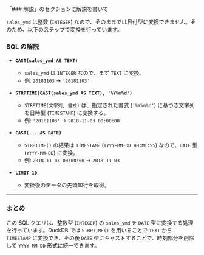 「### 解説」のセクションに解説を書いて


`sales_ymd` は整数 (`INTEGER`) なので、そのままでは日付型に変換できません。そのため、以下のステップで変換を行っています。  

### SQL の解説  

- **`CAST(sales_ymd AS TEXT)`**  
  - `sales_ymd` は `INTEGER` なので、まず `TEXT` に変換。  
  - 例: `20181103` → `'20181103'`  

- **`STRPTIME(CAST(sales_ymd AS TEXT), '%Y%m%d')`**  
  - `STRPTIME(文字列, 書式)` は、指定された書式 (`'%Y%m%d'`) に基づき文字列を日時型 (`TIMESTAMP`) に変換する。  
  - 例: `'20181103'` → `2018-11-03 00:00:00`  

- **`CAST(... AS DATE)`**  
  - `STRPTIME()` の結果は `TIMESTAMP` (`YYYY-MM-DD HH:MI:SS`) なので、`DATE` 型 (`YYYY-MM-DD`) に変換。  
  - 例: `2018-11-03 00:00:00` → `2018-11-03`  

- **`LIMIT 10`**  
  - 変換後のデータの先頭10行を取得。  

---

### まとめ  
この SQL クエリは、整数型 (`INTEGER`) の `sales_ymd` を `DATE` 型に変換する処理を行っています。DuckDB では `STRPTIME()` を用いることで `TEXT` から `TIMESTAMP` に変換でき、その後 `DATE` 型にキャストすることで、時刻部分を削除して `YYYY-MM-DD` 形式に統一できます。
